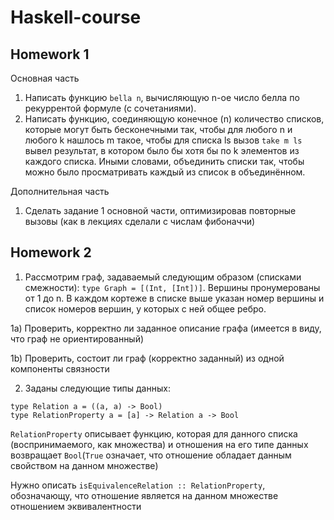 # Haskell-course

## Homework 1

Основная часть
1) Написать функцию `bella n`, вычисляющую n-ое число белла по рекуррентой формуле (с сочетаниями).
2) Написать функцию, соединяющую конечное (n) количество списков, которые могут быть бесконечными так, чтобы для любого n и любого k нашлось m такое, чтобы для списка ls вызов `take m ls` вывел результат, в котором было бы хотя бы по k элементов из каждого списка. Иными словами, объединить списки так, чтобы можно было просматривать каждый из список в объединённом.

Дополнительная часть
1) Сделать задание 1 основной части, оптимизировав повторные вызовы (как в лекциях сделали с числам фибоначчи)

## Homework 2

1) Рассмотрим граф, задаваемый следующим образом (списками смежности): `type Graph = [(Int, [Int])]`. Вершины пронумерованы от 1 до n. В каждом кортеже в списке выше указан номер вершины и список номеров вершин, у которых с ней общее ребро.

1a) Проверить, корректно ли заданное описание графа (имеется в виду, что граф не ориентированный)

1b) Проверить, состоит ли граф (корректно заданный) из одной компоненты связности

2) Заданы следующие типы данных:

```
type Relation a = ((a, a) -> Bool)
type RelationProperty a = [a] -> Relation a -> Bool
```

`RelationProperty` описывает функцию, которая для данного списка (воспринимаемого, как множества) и отношения на его типе данных возвращает `Bool`(`True` означает, что отношение обладает данным свойством на данном множестве)

Нужно описать `isEquivalenceRelation :: RelationProperty`, обозначающу, что отношение является на данном множестве отношением эквивалентности